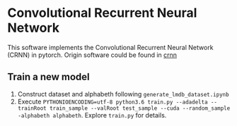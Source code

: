 Convolutional Recurrent Neural Network
======================================

This software implements the Convolutional Recurrent Neural Network (CRNN) in pytorch.
Origin software could be found in [crnn](https://github.com/bgshih/crnn)

Train a new model
-----------------
1. Construct dataset and alphabeth  following `generate_lmdb_dataset.ipynb`
2. Execute ``PYTHONIOENCODING=utf-8 python3.6 train.py --adadelta --trainRoot train_sample --valRoot test_sample --cuda --random_sample -alphabeth alphabeth``. Explore ``train.py`` for details.
